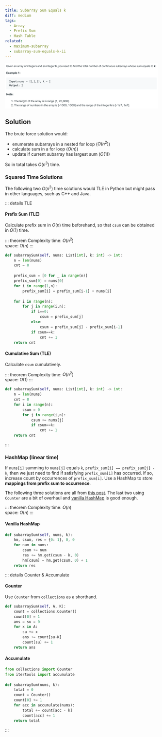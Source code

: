 ```yaml
---
title: Subarray Sum Equals k
diff: medium
tags:
  - Array
  - Prefix Sum
  - Hash Table
related:
  - maximum-subarray
  - subarray-sum-equals-k-ii
---
```


<img class="medium-zoom" src="/algo/subarray-sum-equals-k.png" alt="https://leetcode.com/problems/subarray-sum-equals-k">

## Solution

The brute force solution would:

- enumerate subarrays in a nested for loop ($O(n^2)$)
- calculate sum in a for loop ($O(n)$)
- update if current subarray has largest sum ($O(1)$)

So in total takes $O(n^3)$ time.

### Squared Time Solutions

The following two $O(n^2)$ time solutions would TLE in Python but might pass in other languages, such as C++ and Java.

::: details TLE

#### Prefix Sum (TLE)

Calculate prefix sum in $O(n)$ time beforehand, so that `csum` can be obtained in $O(1)$ time.

::: theorem Complexity
time: $O(n^2)$  
space: $O(n)$
:::

```py
def subarraySum(self, nums: List[int], k: int) -> int:
    n = len(nums)
    cnt = 0

    prefix_sum = [0 for _ in range(n)]
    prefix_sum[0] = nums[0]
    for i in range(1,n):
        prefix_sum[i] = prefix_sum[i-1] + nums[i]

    for i in range(n):
        for j in range(i,n):
            if i==0:
                csum = prefix_sum[j]
            else:
                csum = prefix_sum[j] - prefix_sum[i-1]
            if csum==k:
                cnt += 1
    return cnt
```

#### Cumulative Sum (TLE)

Calculate `csum` cumulatively.

::: theorem Complexity
time: $O(n^2)$  
space: $O(1)$
:::

```py
def subarraySum(self, nums: List[int], k: int) -> int:
    n = len(nums)
    cnt = 0
    for i in range(n):
        csum = 0
        for j in range(i,n):
            csum += nums[j]
            if csum==k:
                cnt += 1
    return cnt
```

:::

### HashMap (linear time)

If `nums[i]` summing to `nums[j]` equals `k`, `prefix_sum[i] == prefix_sum[j] - k`, then we just need to find if satisfying `prefix_sum[i]` has occurred. If so, increase count by occurrences of `prefix_sum[i]`. Use a HashMap to store **mappings from prefix sum to occurrence**.

The following three solutions are all from [this post](https://leetcode.com/problems/subarray-sum-equals-k/discuss/102111/Python-Simple-with-Explanation). The last two using `Counter` are a bit of overhaul and [vanilla HashMap](#vanilla-hashmap) is good enough.

::: theorem Complexity
time: $O(n)$  
space: $O(n)$
:::

#### Vanilla HashMap

```py
def subarraySum(self, nums, k):
    hm, csum, res = {0: 1}, 0, 0
    for num in nums:
        csum += num
        res += hm.get(csum - k, 0)
        hm[csum] = hm.get(csum, 0) + 1
    return res
```

::: details Counter & Accumulate

#### Counter

Use `Counter` from `collections` as a shorthand.

```py
def subarraySum(self, A, K):
    count = collections.Counter()
    count[0] = 1
    ans = su = 0
    for x in A:
        su += x
        ans += count[su-K]
        count[su] += 1
    return ans
```

#### Accumulate

```py
from collections import Counter
from itertools import accumulate

def subarraySum(nums, k):
    total = 0
    count = Counter()
    count[0] += 1
    for acc in accumulate(nums):
        total += count[acc - k]
        count[acc] += 1
    return total
```

:::
